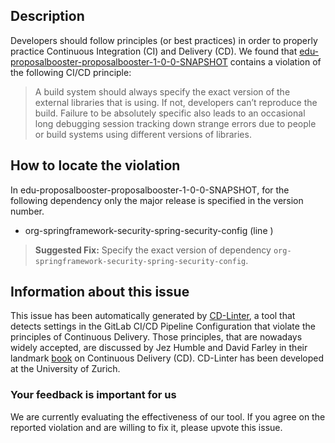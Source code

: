 
## Description
Developers should follow principles (or best practices) in order to properly practice Continuous Integration (CI) and Delivery (CD).
We found that [edu-proposalbooster-proposalbooster-1-0-0-SNAPSHOT](https://gitlab.com/seriyalexandrov/proposal-booster/blob/master/.gitlab-ci.yml) contains a violation of the following CI/CD principle:

> A build system should always specify the exact version of the external libraries that is using.
If not, developers can’t reproduce the build. Failure to be absolutely specific also leads to an occasional long debugging session tracking down strange errors due to people or build systems using different versions of libraries.

## How to locate the violation

In edu-proposalbooster-proposalbooster-1-0-0-SNAPSHOT, for the following dependency only the major release is specified in the version number.

* org-springframework-security-spring-security-config (line )

> **Suggested Fix:** Specify the exact version of dependency `org-springframework-security-spring-security-config`.

## Information about this issue

This issue has been automatically generated by [CD-Linter](https://gitlab.com/Jancso/configuration-analytics), a tool that detects settings in the GitLab CI/CD Pipeline Configuration that violate the principles of Continuous Delivery. Those principles, that are nowadays widely accepted, are discussed by Jez Humble and David Farley in their landmark [book](https://www.oreilly.com/library/view/continuous-delivery-reliable/9780321670250/) on Continuous Delivery (CD). CD-Linter has been developed at the University of Zurich.

### Your feedback is important for us
We are currently evaluating the effectiveness of our tool. If you agree on the reported violation and are willing to fix it, please upvote this issue.